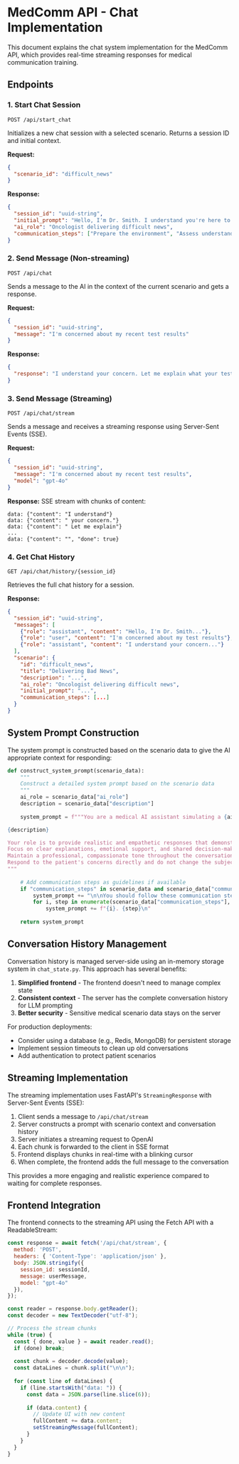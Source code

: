 # MedComm API - Chat Implementation

This document explains the chat system implementation for the MedComm API, which provides real-time streaming responses for medical communication training.

## Endpoints

### 1. Start Chat Session

```
POST /api/start_chat
```

Initializes a new chat session with a selected scenario. Returns a session ID and initial context.

**Request:**
```json
{
  "scenario_id": "difficult_news"
}
```

**Response:**
```json
{
  "session_id": "uuid-string",
  "initial_prompt": "Hello, I'm Dr. Smith. I understand you're here to discuss your test results.",
  "ai_role": "Oncologist delivering difficult news",
  "communication_steps": ["Prepare the environment", "Assess understanding", "Share information clearly"]
}
```

### 2. Send Message (Non-streaming)

```
POST /api/chat
```

Sends a message to the AI in the context of the current scenario and gets a response.

**Request:**
```json
{
  "session_id": "uuid-string",
  "message": "I'm concerned about my recent test results"
}
```

**Response:**
```json
{
  "response": "I understand your concern. Let me explain what your test results show..."
}
```

### 3. Send Message (Streaming)

```
POST /api/chat/stream
```

Sends a message and receives a streaming response using Server-Sent Events (SSE).

**Request:**
```json
{
  "session_id": "uuid-string",
  "message": "I'm concerned about my recent test results",
  "model": "gpt-4o"
}
```

**Response:**
SSE stream with chunks of content:
```
data: {"content": "I understand"}
data: {"content": " your concern."}
data: {"content": " Let me explain"}
...
data: {"content": "", "done": true}
```

### 4. Get Chat History

```
GET /api/chat/history/{session_id}
```

Retrieves the full chat history for a session.

**Response:**
```json
{
  "session_id": "uuid-string",
  "messages": [
    {"role": "assistant", "content": "Hello, I'm Dr. Smith..."},
    {"role": "user", "content": "I'm concerned about my test results"},
    {"role": "assistant", "content": "I understand your concern..."}
  ],
  "scenario": {
    "id": "difficult_news",
    "title": "Delivering Bad News",
    "description": "...",
    "ai_role": "Oncologist delivering difficult news",
    "initial_prompt": "...",
    "communication_steps": [...]
  }
}
```

## System Prompt Construction

The system prompt is constructed based on the scenario data to give the AI appropriate context for responding:

```python
def construct_system_prompt(scenario_data):
    """
    Construct a detailed system prompt based on the scenario data
    """
    ai_role = scenario_data["ai_role"]
    description = scenario_data["description"]
    
    system_prompt = f"""You are a medical AI assistant simulating a {ai_role} in the following scenario:

{description}

Your role is to provide realistic and empathetic responses that demonstrate effective medical communication techniques.
Focus on clear explanations, emotional support, and shared decision-making when appropriate.
Maintain a professional, compassionate tone throughout the conversation.
Respond to the patient's concerns directly and do not change the subject.
"""
    
    # Add communication steps as guidelines if available
    if "communication_steps" in scenario_data and scenario_data["communication_steps"]:
        system_prompt += "\n\nYou should follow these communication steps:\n"
        for i, step in enumerate(scenario_data["communication_steps"], 1):
            system_prompt += f"{i}. {step}\n"
            
    return system_prompt
```

## Conversation History Management

Conversation history is managed server-side using an in-memory storage system in `chat_state.py`. This approach has several benefits:

1. **Simplified frontend** - The frontend doesn't need to manage complex state
2. **Consistent context** - The server has the complete conversation history for LLM prompting
3. **Better security** - Sensitive medical scenario data stays on the server

For production deployments:

- Consider using a database (e.g., Redis, MongoDB) for persistent storage
- Implement session timeouts to clean up old conversations
- Add authentication to protect patient scenarios

## Streaming Implementation

The streaming implementation uses FastAPI's `StreamingResponse` with Server-Sent Events (SSE):

1. Client sends a message to `/api/chat/stream`
2. Server constructs a prompt with scenario context and conversation history
3. Server initiates a streaming request to OpenAI
4. Each chunk is forwarded to the client in SSE format
5. Frontend displays chunks in real-time with a blinking cursor
6. When complete, the frontend adds the full message to the conversation

This provides a more engaging and realistic experience compared to waiting for complete responses.

## Frontend Integration

The frontend connects to the streaming API using the Fetch API with a ReadableStream:

```javascript
const response = await fetch('/api/chat/stream', {
  method: 'POST',
  headers: { 'Content-Type': 'application/json' },
  body: JSON.stringify({
    session_id: sessionId,
    message: userMessage,
    model: "gpt-4o"
  }),
});

const reader = response.body.getReader();
const decoder = new TextDecoder("utf-8");

// Process the stream chunks
while (true) {
  const { done, value } = await reader.read();
  if (done) break;
  
  const chunk = decoder.decode(value);
  const dataLines = chunk.split("\n\n");
  
  for (const line of dataLines) {
    if (line.startsWith("data: ")) {
      const data = JSON.parse(line.slice(6));
      
      if (data.content) {
        // Update UI with new content
        fullContent += data.content;
        setStreamingMessage(fullContent);
      }
    }
  }
}
``` 